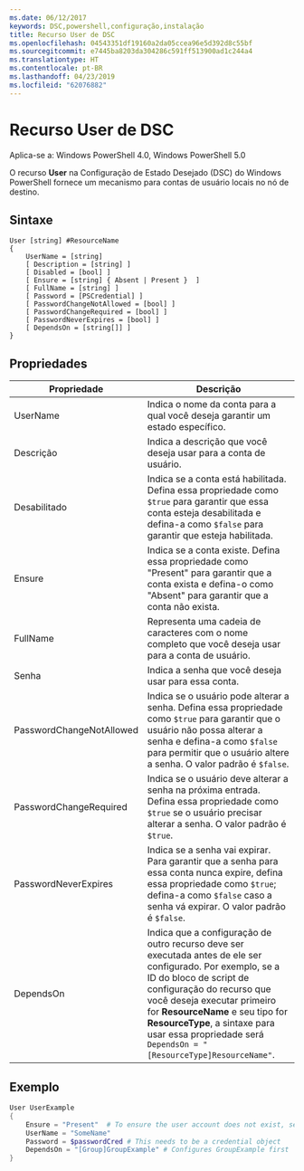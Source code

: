 ```yaml
---
ms.date: 06/12/2017
keywords: DSC,powershell,configuração,instalação
title: Recurso User de DSC
ms.openlocfilehash: 04543351df19160a2da05ccea96e5d392d8c55bf
ms.sourcegitcommit: e7445ba8203da304286c591ff513900ad1c244a4
ms.translationtype: HT
ms.contentlocale: pt-BR
ms.lasthandoff: 04/23/2019
ms.locfileid: "62076882"
---
```

# <a name="dsc-user-resource"></a>Recurso User de DSC

Aplica-se a: Windows PowerShell 4.0, Windows PowerShell 5.0

O recurso **User** na Configuração de Estado Desejado (DSC) do Windows PowerShell fornece um mecanismo para contas de usuário locais no nó de destino.

## <a name="syntax"></a>Sintaxe

```
User [string] #ResourceName
{
    UserName = [string]
    [ Description = [string] ]
    [ Disabled = [bool] ]
    [ Ensure = [string] { Absent | Present }  ]
    [ FullName = [string] ]
    [ Password = [PSCredential] ]
    [ PasswordChangeNotAllowed = [bool] ]
    [ PasswordChangeRequired = [bool] ]
    [ PasswordNeverExpires = [bool] ]
    [ DependsOn = [string[]] ]
}
```

## <a name="properties"></a>Propriedades

|  Propriedade  |  Descrição   |
|---|---|
| UserName| Indica o nome da conta para a qual você deseja garantir um estado específico.|
| Descrição| Indica a descrição que você deseja usar para a conta de usuário.|
| Desabilitado| Indica se a conta está habilitada. Defina essa propriedade como `$true` para garantir que essa conta esteja desabilitada e defina-a como `$false` para garantir que esteja habilitada.|
| Ensure| Indica se a conta existe. Defina essa propriedade como "Present" para garantir que a conta exista e defina-o como "Absent" para garantir que a conta não exista.|
| FullName| Representa uma cadeia de caracteres com o nome completo que você deseja usar para a conta de usuário.|
| Senha| Indica a senha que você deseja usar para essa conta. |
| PasswordChangeNotAllowed| Indica se o usuário pode alterar a senha. Defina essa propriedade como `$true` para garantir que o usuário não possa alterar a senha e defina-a como `$false` para permitir que o usuário altere a senha. O valor padrão é `$false`.|
| PasswordChangeRequired| Indica se o usuário deve alterar a senha na próxima entrada. Defina essa propriedade como `$true` se o usuário precisar alterar a senha. O valor padrão é `$true`.|
| PasswordNeverExpires| Indica se a senha vai expirar. Para garantir que a senha para essa conta nunca expire, defina essa propriedade como `$true`; defina-a como `$false` caso a senha vá expirar. O valor padrão é `$false`.|
| DependsOn | Indica que a configuração de outro recurso deve ser executada antes de ele ser configurado. Por exemplo, se a ID do bloco de script de configuração do recurso que você deseja executar primeiro for **ResourceName** e seu tipo for **ResourceType**, a sintaxe para usar essa propriedade será `DependsOn = "[ResourceType]ResourceName"`.|

## <a name="example"></a>Exemplo

```powershell
User UserExample
{
    Ensure = "Present"  # To ensure the user account does not exist, set Ensure to "Absent"
    UserName = "SomeName"
    Password = $passwordCred # This needs to be a credential object
    DependsOn = "[Group]GroupExample" # Configures GroupExample first
}
```
